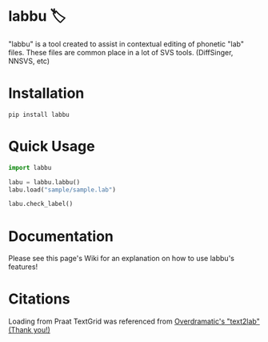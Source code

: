 # labbu 🏷️
"labbu" is a tool created to assist in contextual editing of phonetic "lab" files. These files are common place in a lot of SVS tools. (DiffSinger, NNSVS, etc)
# Installation

`pip install labbu`
# Quick Usage

```python
import labbu

labu = labbu.labbu()
labu.load("sample/sample.lab")

labu.check_label()
```
# Documentation

Please see this page's Wiki for an explanation on how to use labbu's features!
# Citations
Loading from Praat TextGrid was referenced from [Overdramatic's "text2lab" (Thank you!)](https://github.com/overdramatic/text2lab)
